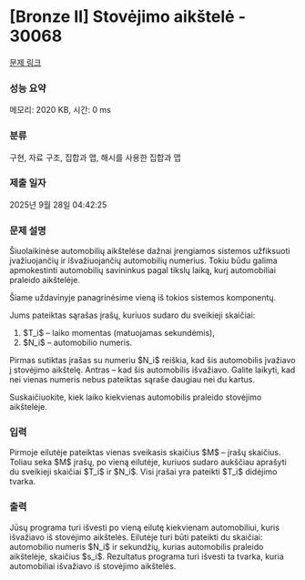# [Bronze II] Stovėjimo aikštelė - 30068 

[문제 링크](https://www.acmicpc.net/problem/30068) 

### 성능 요약

메모리: 2020 KB, 시간: 0 ms

### 분류

구현, 자료 구조, 집합과 맵, 해시를 사용한 집합과 맵

### 제출 일자

2025년 9월 28일 04:42:25

### 문제 설명

<p>Šiuolaikinėse automobilių aikštelėse dažnai įrengiamos sistemos užfiksuoti įvažiuojančių ir išvažiuojančių automobilių numerius. Tokiu būdu galima apmokestinti automobilių savininkus pagal tikslų laiką, kurį automobiliai praleido aikštelėje.</p>

<p>Šiame uždavinyje panagrinėsime vieną iš tokios sistemos komponentų.</p>

<p>Jums pateiktas sąrašas įrašų, kuriuos sudaro du sveikieji skaičiai:</p>

<ol>
	<li>$T_i$ – laiko momentas (matuojamas sekundėmis),</li>
	<li>$N_i$ – automobilio numeris.</li>
</ol>

<p>Pirmas sutiktas įrašas su numeriu $N_i$ reiškia, kad šis automobilis įvažiavo į stovėjimo aikštelę. Antras – kad šis automobilis išvažiavo. Galite laikyti, kad nei vienas numeris nebus pateiktas sąraše daugiau nei du kartus.</p>

<p>Suskaičiuokite, kiek laiko kiekvienas automobilis praleido stovėjimo aikštelėje.</p>

### 입력 

 <p>Pirmoje eilutėje pateiktas vienas sveikasis skaičius $M$ – įrašų skaičius. Toliau seka $M$ įrašų, po vieną eilutėje, kuriuos sudaro aukščiau aprašyti du sveikieji skaičiai $T_i$ ir $N_i$. Visi įrašai yra pateikti $T_i$ didėjimo tvarka.</p>

### 출력 

 <p>Jūsų programa turi išvesti po vieną eilutę kiekvienam automobiliui, kuris išvažiavo iš stovėjimo aikštelės. Eilutėje turi būti pateikti du skaičiai: automobilio numeris $N_i$ ir sekundžių, kurias automobilis praleido aikštelėje, skaičius $s_i$. Rezultatus programa turi išvesti ta tvarka, kuria automobiliai išvažiavo iš stovėjimo aikštelės.</p>

